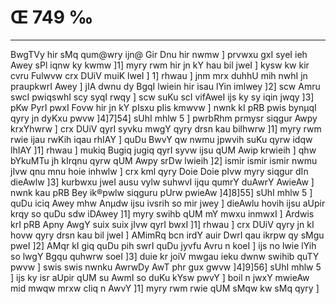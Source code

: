 # Œ 749 ‰
---
BwgTVy hir sMq qum@wry ijn@ Gir Dnu hir nwmw ] prvwxu gxI syeI ieh
Awey sPl iqnw ky kwmw ]1] myry rwm hir jn kY hau bil jweI ] kysw kw
kir cvru Fulwvw crx DUiV muiK lweI ] 1] rhwau ] jnm mrx duhhU mih
nwhI jn praupkwrI Awey ] jIA dwnu dy BgqI lwiein hir isau lYin
imlwey ]2] scw Amru swcI pwiqswhI scy syqI rwqy ] scw suKu scI
vifAweI ijs ky sy iqin jwqy ]3] pKw PyrI pwxI Fovw hir jn kY pIsxu
pIis kmwvw ] nwnk kI pRB pwis bynµqI qyry jn dyKxu pwvw ]4]7]54]
sUhI mhlw 5 ] pwrbRhm prmysr siqgur Awpy krxYhwrw ] crx DUiV qyrI
syvku mwgY qyry drsn kau bilhwrw ]1] myry rwm rwie ijau rwKih iqau
rhIAY ] quDu BwvY qw nwmu jpwvih suKu qyrw idqw lhIAY ]1] rhwau ]
mukiq Bugiq jugiq qyrI syvw ijsu qUM Awip krwieih ] qhw bYkuMTu jh
kIrqnu qyrw qUM Awpy srDw lwieih ]2] ismir ismir ismir nwmu jIvw qnu
mnu hoie inhwlw ] crx kml qyry Doie Doie pIvw myry siqgur dIn
dieAwlw ]3] kurbwxu jweI ausu vylw suhwvI ijqu qumrY duAwrY AwieAw ]
nwnk kau pRB Bey ik®pwlw siqguru pUrw pwieAw ]4]8]55] sUhI mhlw 5
] quDu iciq Awey mhw Anµdw ijsu ivsrih so mir jwey ] dieAwlu hovih
ijsu aUpir krqy so quDu sdw iDAwey ]1] myry swihb qUM mY mwxu inmwxI ]
Ardwis krI pRB Apny AwgY suix suix jIvw qyrI bwxI ]1] rhwau ] crx
DUiV qyry jn kI hovw qyry drsn kau bil jweI ] AMimRq bcn irdY auir
DwrI qau ikrpw qy sMgu pweI ]2] AMqr kI giq quDu pih swrI quDu jyvfu
Avru n koeI ] ijs no lwie lYih so lwgY Bgqu quhwrw soeI ]3] duie kr
joiV mwgau ieku dwnw swihib quTY pwvw ] swis swis nwnku AwrwDy AwT
phr gux gwvw ]4]9]56] sUhI mhlw 5 ] ijs ky isr aUpir qUM su AwmI so
duKu kYsw pwvY ] boil n jwxY mwieAw mid mwqw mrxw cIiq n AwvY ]1] myry
rwm rwie qUM sMqw kw sMq qyry ]
####
